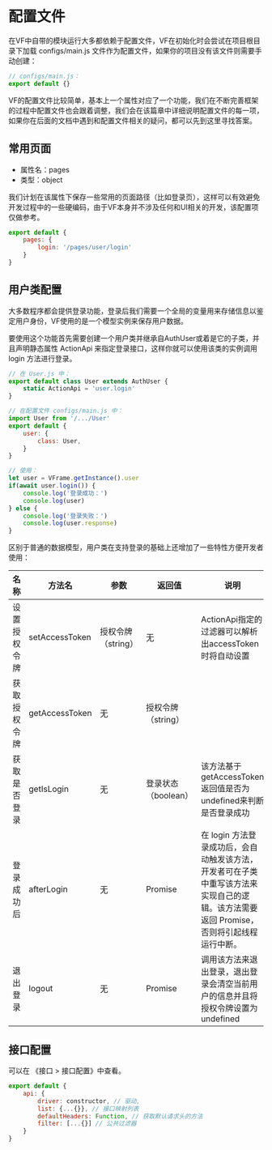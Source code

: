 # 配置文件
在VF中自带的模块运行大多都依赖于配置文件，VF在初始化时会尝试在项目根目录下加载 configs/main.js 文件作为配置文件，如果你的项目没有该文件则需要手动创建：
```javascript
// configs/main.js：
export default {}
```

VF的配置文件比较简单，基本上一个属性对应了一个功能，我们在不断完善框架的过程中配置文件也会跟着调整，我们会在该篇章中详细说明配置文件的每一项，如果你在后面的文档中遇到和配置文件相关的疑问，都可以先到这里寻找答案。

## 常用页面
- 属性名：pages
- 类型：object

我们计划在该属性下保存一些常用的页面路径（比如登录页），这样可以有效避免开发过程中的一些硬编码，由于VF本身并不涉及任何和UI相关的开发，该配置项仅做参考。

```javascript
export default {
    pages: {
        login: '/pages/user/login'
    }
}
```

## 用户类配置
大多数程序都会提供登录功能，登录后我们需要一个全局的变量用来存储信息以鉴定用户身份，VF使用的是一个模型实例来保存用户数据。

要使用这个功能首先需要创建一个用户类并继承自AuthUser或着是它的子类，并且声明静态属性 ActionApi 来指定登录接口，这样你就可以使用该类的实例调用 login 方法进行登录。
```javascript
// 在 User.js 中：
export default class User extends AuthUser {
    static ActionApi = 'user.login'
}

// 在配置文件 configs/main.js 中：
import User from '/.../User'
export default {
    user: {
        class: User,
    }
}

// 使用：
let user = VFrame.getInstance().user
if(await user.login()) {
    console.log('登录成功：')
    console.log(user)
} else {
    console.log('登录失败：')
    console.log(user.response)
}
```

区别于普通的数据模型，用户类在支持登录的基础上还增加了一些特性方便开发者使用：

|   名称|   方法名|   参数|   返回值|   说明|
|---|---|---|---|---|
|   设置授权令牌|   setAccessToken|   授权令牌（string）|   无|   ActionApi指定的过滤器可以解析出accessToken时将自动设置|
|   获取授权令牌|   getAccessToken|   无|   授权令牌（string）|   |
|   获取是否登录|   getIsLogin|   无|   登录状态（boolean）|   该方法基于 getAccessToken 返回值是否为undefined来判断是否登录成功|
|   登录成功后|   afterLogin|   无|   Promise|   在 login 方法登录成功后，会自动触发该方法，开发者可在子类中重写该方法来实现自己的逻辑。该方法需要返回 Promise，否则将引起线程运行中断。|
|   退出登录|   logout|   无|   Promise|   调用该方法来退出登录，退出登录会清空当前用户的信息并且将授权令牌设置为 undefined|

## 接口配置
可以在 《接口 > 接口配置》中查看。
```javascript
export default {
    api: {
        driver: constructor, // 驱动,
        list: {...{}}, // 接口映射列表
        defaultHeaders: Function, // 获取默认请求头的方法
        filter: [...{}] // 公共过滤器
    }
}
```


